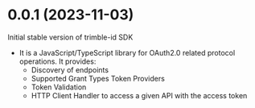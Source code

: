 # 0.0.1 (2023-11-03)

Initial stable version of trimble-id SDK

- It is a JavaScript/TypeScript library for OAuth2.0 related protocol operations. It provides:
    - Discovery of endpoints
    - Supported Grant Types Token Providers
    - Token Validation
    - HTTP Client Handler to access a given API with the access token